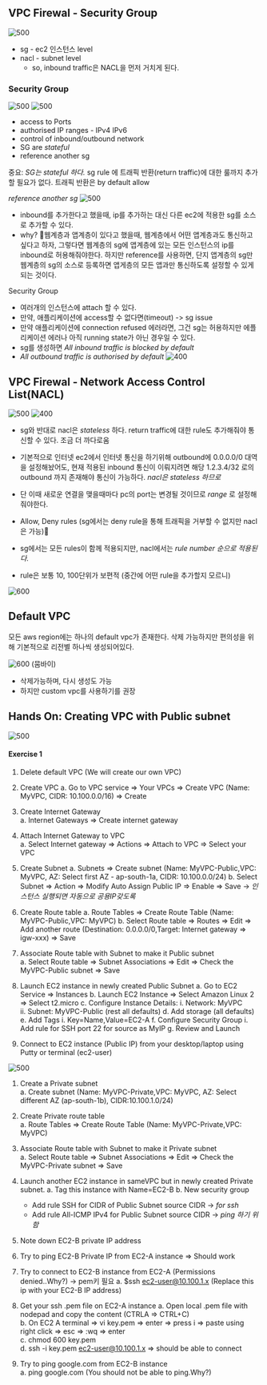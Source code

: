 ## VPC Firewal -  Security Group
![500](images/Pasted%20image%2020241021103701.png)
- sg - ec2 인스턴스 level
- nacl - subnet level
	- so, inbound traffic은 NACL을 먼저 거치게 된다.

### Security Group
![500](images/Pasted%20image%2020241021141604.png)
![500](images/Pasted%20image%2020241021141905.png)

- access to Ports
- authorised IP ranges - IPv4 IPv6
- control of inbound/outbound network
- SG are *stateful*
- reference another sg 

중요: *SG는 stateful 하다.*
sg rule 에 트래픽 반환(return traffic)에 대한 룰까지 추가할 필요가 없다.
트래픽 반환은 by default allow

*reference another sg*
![500](images/Pasted%20image%2020241021143139.png)
- inbound를 추가한다고 했을때, ip를 추가하는 대신 다른 ec2에 적용한 sg를 소스로 추가할 수 있다.
- why? 웹계층과 앱계층이 있다고 했을때, 웹계층에서 어떤 앱계층과도 통신하고 싶다고 하자,
  그렇다면 웹계층의 sg에 앱계층에 있는 모든 인스턴스의 ip를 inbound로 허용해줘야한다. 하지만 reference를 사용하면, 단지 앱계층의 sg만 웹계층의 sg의 소스로 등록하면 앱게층의 모든 앱과만 통신하도록 설정할 수 있게 되는 것이다.

Security Group
- 여러개의 인스턴스에 attach 할 수 있다.
- 만약, 애플리케이션에 access할 수 없다면(timeout) -> sg issue
- 만약 애플리케이션에 connection refused 에러라면, 그건 sg는 허용하지만 에플리케이션 에러나 아직 running state가 아닌 경우일 수 있다.
- sg를 생성하면 *All inbound traffic is blocked by default*
- *All outbound traffic is authorised by default*
![400](images/Pasted%20image%2020241021150349.png)


## VPC Firewal - Network Access Control List(NACL)
![500](images/Pasted%20image%2020241021150750.png)
![400](images/Pasted%20image%2020241021152247.png)
- sg와 반대로 nacl은 *stateless* 하다. return traffic에 대한 rule도 추가해줘야 통신할 수 있다. 조금 더 까다로움
-  기본적으로 인터넷 ec2에서 인터넷 통신을 하기위해 outbound에 0.0.0.0/0 대역을 설정해놨어도,
  현재 적용된 inbound 통신이 이뤄지려면 해당 1.2.3.4/32 로의 outbound 까지 존재해야 통신이 가능하다. *nacl은 stateless 하므로*
- 단 이때 새로운 연결을 맺을때마다 pc의 port는 변경될 것이므로 *range* 로 설정해줘야한다.

- Allow, Deny rules (sg에서는 deny rule을 통해 트래픽을 거부할 수 없지만 nacl은 가능)
- sg에서는 모든 rules이 함께 적용되지만, nacl에서는 *rule number 순으로 적용된다.*
- rule은 보통 10, 100단위가 보편적 (중간에 어떤 rule을 추가할지 모르니)

![600](images/Pasted%20image%2020241021153153.png)


## Default VPC
모든 aws region에는 하나의 default vpc가 존재한다.
삭제 가능하지만 편의성을 위해 기본적으로 리전별 하나씩 생성되어있다.

![600](images/Pasted%20image%2020241021153338.png)
(뭄바이)
- 삭제가능하며, 다시 생성도 가능
- 하지만 custom vpc를 사용하기를 권장

## Hands On: Creating VPC with Public subnet

![500](images/Pasted%20image%2020241021153430.png)
#### Exercise 1
1. Delete default VPC (We will create our own VPC)
2. Create VPC
    a. Go to VPC service => Your VPCs => Create VPC (Name: MyVPC, CIDR: 10.100.0.0/16) => Create
3. Create Internet Gateway  
	a. Internet Gateways => Create internet gateway
4. Attach Internet Gateway to VPC  
	a. Select Internet gateway => Actions => Attach to VPC => Select your VPC

5. Create Subnet
	a. Subnets => Create subnet (Name: MyVPC-Public,VPC: MyVPC, AZ: Select first AZ - ap-south-1a, CIDR: 10.100.0.0/24)
	b. Select Subnet => Action => Modify Auto Assign Public IP => Enable => Save
	-> *인스턴스 실행되면 자동으로 공용IP갖도록*
        
6. Create Route table
    a. Route Tables => Create Route Table (Name: MyVPC-Public,VPC: MyVPC)
    b. Select Route table => Routes => Edit => Add another route (Destination: 0.0.0.0/0,Target: Internet
        gateway => igw-xxx) => Save
    
7. Associate Route table with Subnet to make it Public subnet  
	a. Select Route table => Subnet Associations => Edit => Check the MyVPC-Public subnet => Save

8. Launch EC2 instance in newly created Public Subnet
	a. Go to EC2 Service => Instances
	b. Launch EC2 Instance => Select Amazon Linux 2 => Select t2.micro
	c. Configure Instance Details:
	    i. Network: MyVPC  
	    ii. Subnet: MyVPC-Public (rest all defaults)
	d. Add storage (all defaults)
	e. Add Tags
		i. Key=Name,Value=EC2-A 
	f. Configure Security Group
		i. Add rule for SSH port 22 for source as MyIP 
	g. Review and Launch

9. Connect to EC2 instance (Public IP) from your desktop/laptop using Putty or terminal (ec2-user)

![500](images/Pasted%20image%2020241021155149.png)
1. Create a Private subnet  
	a. Create subnet (Name: MyVPC-Private,VPC: MyVPC, AZ: Select different AZ (ap-south-1b), CIDR:10.100.1.0/24)
	
2. Create Private route table  
	a. Route Tables => Create Route Table (Name: MyVPC-Private,VPC: MyVPC)
	
3. Associate Route table with Subnet to make it Private subnet  
	a. Select Route table => Subnet Associations => Edit => Check the MyVPC-Private subnet => Save

4. Launch another EC2 instance in sameVPC but in newly created Private subnet.
    a. Tag this instance with Name=EC2-B
    b. New security group    
    - Add rule SSH for CIDR of Public Subnet source CIDR -> *for ssh*
    - Add rule All-ICMP IPv4 for Public Subnet source CIDR -> *ping 하기 위함*
            
5. Note down EC2-B private IP address

6. Try to ping EC2-B Private IP from EC2-A instance => Should work
    
7. Try to connect to EC2-B instance from EC2-A (Permissions denied..Why?) -> pem키 필요
	a. $ssh ec2-user@10.100.1.x (Replace this ip with your EC2-B IP address)
	
8. Get your ssh .pem file on EC2-A instance
	a. Open local .pem file with nodepad and copy the content (CTRLA => CTRL+C)  
	b. On EC2 A terminal => vi key.pem => enter => press i => paste using right click => esc => :wq => enter  
	c. chmod 600 key.pem  
	d. ssh -i key.pem ec2-user@10.100.1.x => should be able to connect

6. Try to ping google.com from EC2-B instance  
	a. ping google.com (You should not be able to ping.Why?)